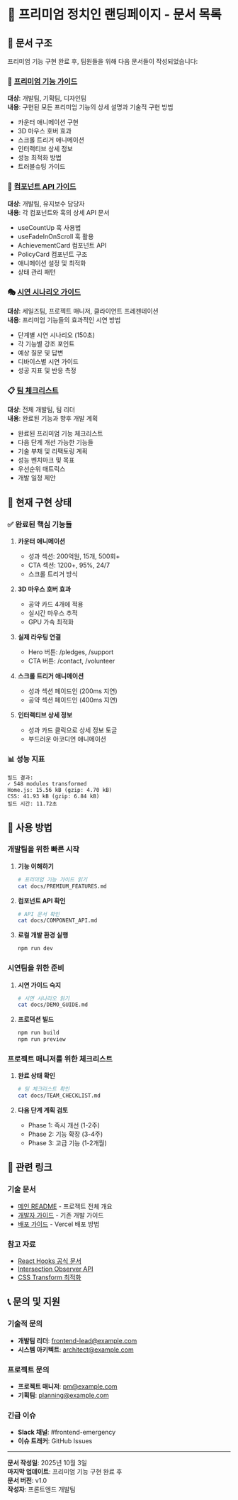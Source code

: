 # 📖 프리미엄 정치인 랜딩페이지 - 문서 목록

## 📂 문서 구조

프리미엄 기능 구현 완료 후, 팀원들을 위해 다음 문서들이 작성되었습니다:

### 🎯 [프리미엄 기능 가이드](./PREMIUM_FEATURES.md)
**대상**: 개발팀, 기획팀, 디자인팀  
**내용**: 구현된 모든 프리미엄 기능의 상세 설명과 기술적 구현 방법

- 카운터 애니메이션 구현
- 3D 마우스 호버 효과
- 스크롤 트리거 애니메이션
- 인터랙티브 상세 정보
- 성능 최적화 방법
- 트러블슈팅 가이드

### 🔧 [컴포넌트 API 가이드](./COMPONENT_API.md)
**대상**: 개발팀, 유지보수 담당자  
**내용**: 각 컴포넌트와 훅의 상세 API 문서

- useCountUp 훅 사용법
- useFadeInOnScroll 훅 활용
- AchievementCard 컴포넌트 API
- PolicyCard 컴포넌트 구조
- 애니메이션 설정 및 최적화
- 상태 관리 패턴

### 🎭 [시연 시나리오 가이드](./DEMO_GUIDE.md)
**대상**: 세일즈팀, 프로젝트 매니저, 클라이언트 프레젠테이션  
**내용**: 프리미엄 기능들의 효과적인 시연 방법

- 단계별 시연 시나리오 (150초)
- 각 기능별 강조 포인트
- 예상 질문 및 답변
- 디바이스별 시연 가이드
- 성공 지표 및 반응 측정

### 📋 [팀 체크리스트](./TEAM_CHECKLIST.md)
**대상**: 전체 개발팀, 팀 리더  
**내용**: 완료된 기능과 향후 개발 계획

- 완료된 프리미엄 기능 체크리스트
- 다음 단계 개선 가능한 기능들
- 기술 부채 및 리팩토링 계획
- 성능 벤치마크 및 목표
- 우선순위 매트릭스
- 개발 일정 제안

## 🚀 현재 구현 상태

### ✅ 완료된 핵심 기능들

1. **카운터 애니메이션**
   - 성과 섹션: 200억원, 15개, 500회+
   - CTA 섹션: 1200+, 95%, 24/7
   - 스크롤 트리거 방식

2. **3D 마우스 호버 효과**
   - 공약 카드 4개에 적용
   - 실시간 마우스 추적
   - GPU 가속 최적화

3. **실제 라우팅 연결**
   - Hero 버튼: /pledges, /support
   - CTA 버튼: /contact, /volunteer

4. **스크롤 트리거 애니메이션**
   - 성과 섹션 페이드인 (200ms 지연)
   - 공약 섹션 페이드인 (400ms 지연)

5. **인터랙티브 상세 정보**
   - 성과 카드 클릭으로 상세 정보 토글
   - 부드러운 아코디언 애니메이션

### 📊 성능 지표

```
빌드 결과:
✓ 548 modules transformed
Home.js: 15.56 kB (gzip: 4.70 kB)
CSS: 41.93 kB (gzip: 6.84 kB)
빌드 시간: 11.72초
```

## 🎯 사용 방법

### 개발팀을 위한 빠른 시작

1. **기능 이해하기**
   ```bash
   # 프리미엄 기능 가이드 읽기
   cat docs/PREMIUM_FEATURES.md
   ```

2. **컴포넌트 API 확인**
   ```bash
   # API 문서 확인
   cat docs/COMPONENT_API.md
   ```

3. **로컬 개발 환경 실행**
   ```bash
   npm run dev
   ```

### 시연팀을 위한 준비

1. **시연 가이드 숙지**
   ```bash
   # 시연 시나리오 읽기
   cat docs/DEMO_GUIDE.md
   ```

2. **프로덕션 빌드**
   ```bash
   npm run build
   npm run preview
   ```

### 프로젝트 매니저를 위한 체크리스트

1. **완료 상태 확인**
   ```bash
   # 팀 체크리스트 확인
   cat docs/TEAM_CHECKLIST.md
   ```

2. **다음 단계 계획 검토**
   - Phase 1: 즉시 개선 (1-2주)
   - Phase 2: 기능 확장 (3-4주)  
   - Phase 3: 고급 기능 (1-2개월)

## 🔗 관련 링크

### 기술 문서
- [메인 README](../README.md) - 프로젝트 전체 개요
- [개발자 가이드](./DEVELOPER_GUIDE.md) - 기존 개발 가이드
- [배포 가이드](./DEPLOYMENT.md) - Vercel 배포 방법

### 참고 자료
- [React Hooks 공식 문서](https://reactjs.org/docs/hooks-intro.html)
- [Intersection Observer API](https://developer.mozilla.org/en-US/docs/Web/API/Intersection_Observer_API)
- [CSS Transform 최적화](https://web.dev/animations-guide/)

## 📞 문의 및 지원

### 기술적 문의
- **개발팀 리더**: frontend-lead@example.com
- **시스템 아키텍트**: architect@example.com

### 프로젝트 문의
- **프로젝트 매니저**: pm@example.com
- **기획팀**: planning@example.com

### 긴급 이슈
- **Slack 채널**: #frontend-emergency
- **이슈 트래커**: GitHub Issues

---

**문서 작성일**: 2025년 10월 3일  
**마지막 업데이트**: 프리미엄 기능 구현 완료 후  
**문서 버전**: v1.0  
**작성자**: 프론트엔드 개발팀